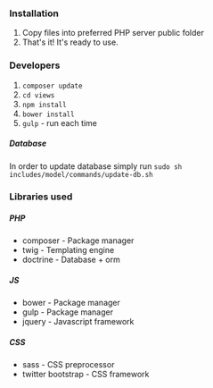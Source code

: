 ### Installation
1. Copy files into preferred PHP server public folder
2. That's it! It's ready to use.
### Developers
1. `composer update`
2. `cd views`
3. `npm install`
4. `bower install`
5. `gulp` - run each time

##### Database
In order to update database simply run `sudo sh includes/model/commands/update-db.sh`
### Libraries used
##### PHP
+ composer - Package manager
+ twig - Templating engine
+ doctrine - Database + orm
##### JS
+ bower - Package manager
+ gulp - Package manager
+ jquery - Javascript framework
##### CSS
+ sass - CSS preprocessor
+ twitter bootstrap - CSS framework